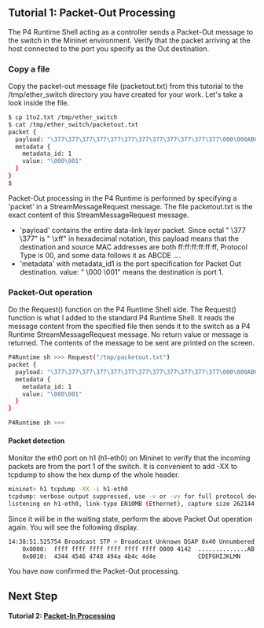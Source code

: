 ## Tutorial 1: Packet-Out Processing

The P4 Runtime Shell acting as a controller sends a Packet-Out message to the switch in the Mininet environment. Verify that the packet arriving at the host connected to the port you specify as the Out destination.

### Copy a file

Copy the packet-out message file (packetout.txt) from this tutorial to the /tmp/ether_switch directory you have created for your work. Let's take a look inside the file.

```bash
$ cp 1to2.txt /tmp/ether_switch
$ cat /tmp/ether_switch/packetout.txt
packet {
  payload: "\377\377\377\377\377\377\377\377\377\377\377\377\000\000ABCDEFGHIJKLMN"
  metadata {
    metadata_id: 1
    value: "\000\001"
  }
}
$
```
Packet-Out processing in the P4 Runtime is performed by specifying a 'packet' in a StreamMessageRequest message. The file packetout.txt is the exact content of this StreamMessageRequest message.
- 'payload' contains the entire data-link layer packet. Since octal " \377 \377" is " \xff" in hexadecimal notation, this payload means that the destination and source MAC addresses are both ff:ff:ff:ff:ff:ff, Protocol Type is 00, and some data follows it as ABCDE ....
- 'metadata' with metadata_id1 is the port specification for Packet Out destination. value: " \000 \001" means the destination is port 1.

### Packet-Out operation

Do the Request() function on the P4 Runtime Shell side. The Request() function is what I added to the standard P4 Runtime Shell. It reads the message content from the specified file then sends it to the switch as a P4 Runtime StreamMessageRequest message.
No return value or message is returned. The contents of the message to be sent are printed on the screen.

```bash
P4Runtime sh >>> Request("/tmp/packetout.txt")                                                                                             
packet {
  payload: "\377\377\377\377\377\377\377\377\377\377\377\377\000\000ABCDEFGHIJKLMN"
  metadata {
    metadata_id: 1
    value: "\000\001"
  }
}

P4Runtime sh >>> 
```

#### Packet detection

Monitor the eth0 port on h1 (h1-eth0) on Mininet to verify that the incoming packets are from the port 1 of the switch. It is convenient to add -XX to tcpdump to show the hex dump of the whole header.

```bash
mininet> h1 tcpdump -XX -i h1-eth0
tcpdump: verbose output suppressed, use -v or -vv for full protocol decode
listening on h1-eth0, link-type EN10MB (Ethernet), capture size 262144 bytes
```
Since it will be in the waiting state, perform the above Packet Out operation again. You will see the following display.
```bash
14:38:51.525754 Broadcast STP > Broadcast Unknown DSAP 0x40 Unnumbered, disc, Flags [Command], length 14
	0x0000:  ffff ffff ffff ffff ffff ffff 0000 4142  ..............AB
	0x0010:  4344 4546 4748 494a 4b4c 4d4e            CDEFGHIJKLMN
```



You have now confirmed the Packet-Out processing.



## Next Step

#### Tutorial 2: [Packet-In Processing](t2_packet-in.md)

